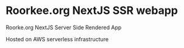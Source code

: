 # Roorkee.org NextJS SSR webapp

Roorke.org NextJS Server Side Rendered App

Hosted on AWS serverless infrastructure